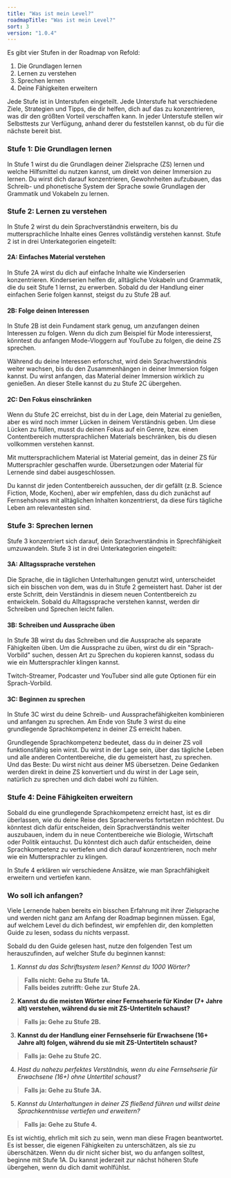 ```yaml
---
title: "Was ist mein Level?"
roadmapTitle: "Was ist mein Level?"
sort: 3
version: "1.0.4"
---
```


Es gibt vier Stufen in der Roadmap von Refold:
1. Die Grundlagen lernen
1. Lernen zu verstehen
1. Sprechen lernen
1. Deine Fähigkeiten erweitern

Jede Stufe ist in Unterstufen eingeteilt. Jede Unterstufe hat verschiedene Ziele, Strategien und Tipps, die dir helfen, dich auf das zu konzentrieren, was dir den größten Vorteil verschaffen kann. In jeder Unterstufe stellen wir Selbsttests zur Verfügung, anhand derer du feststellen kannst, ob du für die nächste bereit bist.

### Stufe 1: Die Grundlagen lernen
In Stufe 1 wirst du die Grundlagen deiner Zielsprache (ZS) lernen und welche Hilfsmittel du nutzen kannst, um direkt von deiner Immersion zu lernen. Du wirst dich darauf konzentrieren, Gewohnheiten aufzubauen, das Schreib- und phonetische System der Sprache sowie Grundlagen der Grammatik und Vokabeln zu lernen.

### Stufe 2: Lernen zu verstehen
In Stufe 2 wirst du dein Sprachverständnis erweitern, bis du muttersprachliche Inhalte eines Genres vollständig verstehen kannst. Stufe 2 ist in drei Unterkategorien eingeteilt:

#### 2A: Einfaches Material verstehen
In Stufe 2A wirst du dich auf einfache Inhalte wie Kinderserien konzentrieren. Kinderserien helfen dir, alltägliche Vokabeln und Grammatik, die du seit Stufe 1 lernst, zu erwerben. Sobald du der Handlung einer einfachen Serie folgen kannst, steigst du zu Stufe 2B auf.

#### 2B: Folge deinen Interessen
In Stufe 2B ist dein Fundament stark genug, um anzufangen deinen Interessen zu folgen. Wenn du dich zum Beispiel für Mode interessierst, könntest du anfangen Mode-Vloggern auf YouTube zu folgen, die deine ZS sprechen.

Während du deine Interessen erforschst, wird dein Sprachverständnis weiter wachsen, bis du den Zusammenhängen in deiner Immersion folgen kannst. Du wirst anfangen, das Material deiner Immersion wirklich zu genießen. An dieser Stelle kannst du zu Stufe 2C übergehen.

#### 2C: Den Fokus einschränken
Wenn du Stufe 2C erreichst, bist du in der Lage, dein Material zu genießen, aber es wird noch immer Lücken in deinem Verständnis geben. Um diese Lücken zu füllen, musst du deinen Fokus auf ein Genre, bzw. einen Contentbereich muttersprachlichen Materials beschränken, bis du diesen vollkommen verstehen kannst.

Mit muttersprachlichem Material ist Material gemeint, das in deiner ZS für Muttersprachler geschaffen wurde. Übersetzungen oder Material für Lernende sind dabei ausgeschlossen.

Du kannst dir jeden Contentbereich aussuchen, der dir gefällt (z.B. Science Fiction, Mode, Kochen), aber wir empfehlen, dass du dich zunächst auf Fernsehshows mit alltäglichen Inhalten konzentrierst, da diese fürs tägliche Leben am relevantesten sind.

### Stufe 3: Sprechen lernen
Stufe 3 konzentriert sich darauf, dein Sprachverständnis in Sprechfähigkeit umzuwandeln. Stufe 3 ist in drei Unterkategorien eingeteilt:

#### 3A: Alltagssprache verstehen
Die Sprache, die in täglichen Unterhaltungen genutzt wird, unterscheidet sich ein bisschen von dem, was du in Stufe 2 gemeistert hast. Daher ist der erste Schritt, dein Verständnis in diesem neuen Contentbereich zu entwickeln. Sobald du Alltagssprache verstehen kannst, werden dir Schreiben und Sprechen leicht fallen.

#### 3B: Schreiben und Aussprache üben
In Stufe 3B wirst du das Schreiben und die Aussprache als separate Fähigkeiten üben. Um die Aussprache zu üben, wirst du dir ein "Sprach-Vorbild" suchen, dessen Art zu Sprechen du kopieren kannst, sodass du wie ein Muttersprachler klingen kannst.

Twitch-Streamer, Podcaster und YouTuber sind alle gute Optionen für ein Sprach-Vorbild.

#### 3C: Beginnen zu sprechen
In Stufe 3C wirst du deine Schreib- und Aussprachefähigkeiten kombinieren und anfangen zu sprechen. Am Ende von Stufe 3 wirst du eine grundlegende Sprachkompetenz in deiner ZS erreicht haben.

Grundlegende Sprachkompetenz bedeutet, dass du in deiner ZS voll funktionsfähig sein wirst. Du wirst in der Lage sein, über das tägliche Leben und alle anderen Contentbereiche, die du gemeistert hast, zu sprechen. Und das Beste: Du wirst nicht aus deiner MS übersetzen. Deine Gedanken werden direkt in deine ZS konvertiert und du wirst in der Lage sein, natürlich zu sprechen und dich dabei wohl zu fühlen.

### Stufe 4: Deine Fähigkeiten erweitern
Sobald du eine grundlegende Sprachkompetenz erreicht hast, ist es dir überlassen, wie du deine Reise des Spracherwerbs fortsetzen möchtest. Du könntest dich dafür entscheiden, dein Sprachverständnis weiter auszubauen, indem du in neue Contentbereiche wie Biologie, Wirtschaft oder Politik eintauchst. Du könntest dich auch dafür entscheiden, deine Sprachkompetenz zu vertiefen und dich darauf konzentrieren, noch mehr wie ein Muttersprachler zu klingen.

In Stufe 4 erklären wir verschiedene Ansätze, wie man Sprachfähigkeit erweitern und vertiefen kann.


### Wo soll ich anfangen?
Viele Lernende haben bereits ein bisschen Erfahrung mit ihrer Zielsprache und werden nicht ganz am Anfang der Roadmap beginnen müssen. Egal, auf welchem Level du dich befindest, wir empfehlen dir, den kompletten Guide zu lesen, sodass du nichts verpasst.

Sobald du den Guide gelesen hast, nutze den folgenden Test um herauszufinden, auf welcher Stufe du beginnen kannst:

1. **Kannst du das Schriftsystem lesen?* *Kennst du 1000 Wörter?**
> **Falls nicht: Gehe zu Stufe 1A.** <br> **Falls beides zutrifft: Gehe zur Stufe 2A.**

2. **Kannst du die meisten Wörter einer Fernsehserie für Kinder (7+ Jahre alt) verstehen, während du sie mit ZS-Untertiteln schaust?**
> ****Falls ja: Gehe zu Stufe 2B.****

3. **Kannst du der Handlung einer Fernsehserie für Erwachsene (16+ Jahre alt) folgen, während du sie mit ZS-Untertiteln schaust?**
> ****Falls ja: Gehe zu Stufe 2C.****

4. *Hast du nahezu perfektes Verständnis, wenn du eine Fernsehserie für Erwachsene (16+) ohne Untertitel schaust?*
> ****Falls ja: Gehe zu Stufe 3A.****

5. *Kannst du Unterhaltungen in deiner ZS fließend führen und willst deine Sprachkenntnisse vertiefen und erweitern?*
> ****Falls ja: Gehe zu Stufe 4.****

Es ist wichtig, ehrlich mit sich zu sein, wenn man diese Fragen beantwortet. Es ist besser, die eigenen Fähigkeiten zu unterschätzen, als sie zu überschätzen. Wenn du dir nicht sicher bist, wo du anfangen solltest, beginne mit Stufe 1A. Du kannst jederzeit zur nächst höheren Stufe übergehen, wenn du dich damit wohlfühlst.

